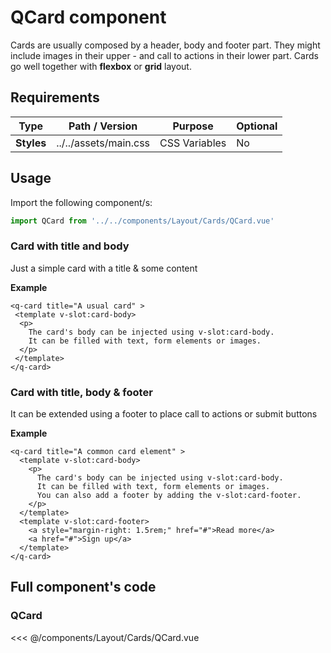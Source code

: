 <script setup>
import QCard from '../../components/Layout/Cards/QCard.vue'
</script>

<style>
@import '../../.vitepress/theme/main.css'
</style>

# QCard component

Cards are usually composed by a header, body and footer part. They might include images in their upper - and call to actions in their lower part. Cards go well together with **flexbox** or **grid** layout.

## Requirements

| Type       | Path / Version        | Purpose       | Optional |
| ---------- | --------------------- | ------------- | -------- |
| **Styles** | ../../assets/main.css | CSS Variables | No       |

## Usage

Import the following component/s:

```javascript
import QCard from '../../components/Layout/Cards/QCard.vue'
```

### Card with title and body

Just a simple card with a title & some content

<q-card title="A common card element" >
 <template v-slot:card-body>
  <p>The card's body can be injected using v-slot:card-body. It can be filled with text, form elements or images. </p>
 </template>
</q-card>

**Example**

```vue
<q-card title="A usual card" >
 <template v-slot:card-body>
  <p>
    The card's body can be injected using v-slot:card-body.
    It can be filled with text, form elements or images.
  </p>
 </template>
</q-card>
```
### Card with title, body & footer

It can be extended using a footer to place call to actions or submit buttons

<q-card title="A common card element" >
  <template v-slot:card-body>
    <p>
      The card's body can be injected using v-slot:card-body.
      It can be filled with text, form elements or images.
      You can also add a footer by adding the v-slot:card-footer.
    </p>
  </template>
  <template v-slot:card-footer>
    <a style="margin-right: 1.5rem;" href="#">Read more</a>
    <a href="#">Sign up</a>
  </template>
</q-card>

**Example**

```vue
<q-card title="A common card element" >
  <template v-slot:card-body>
    <p>
      The card's body can be injected using v-slot:card-body.
      It can be filled with text, form elements or images.
      You can also add a footer by adding the v-slot:card-footer.
    </p>
  </template>
  <template v-slot:card-footer>
    <a style="margin-right: 1.5rem;" href="#">Read more</a>
    <a href="#">Sign up</a>
  </template>
</q-card>
```


## Full component's code

### QCard

<<< @/components/Layout/Cards/QCard.vue
